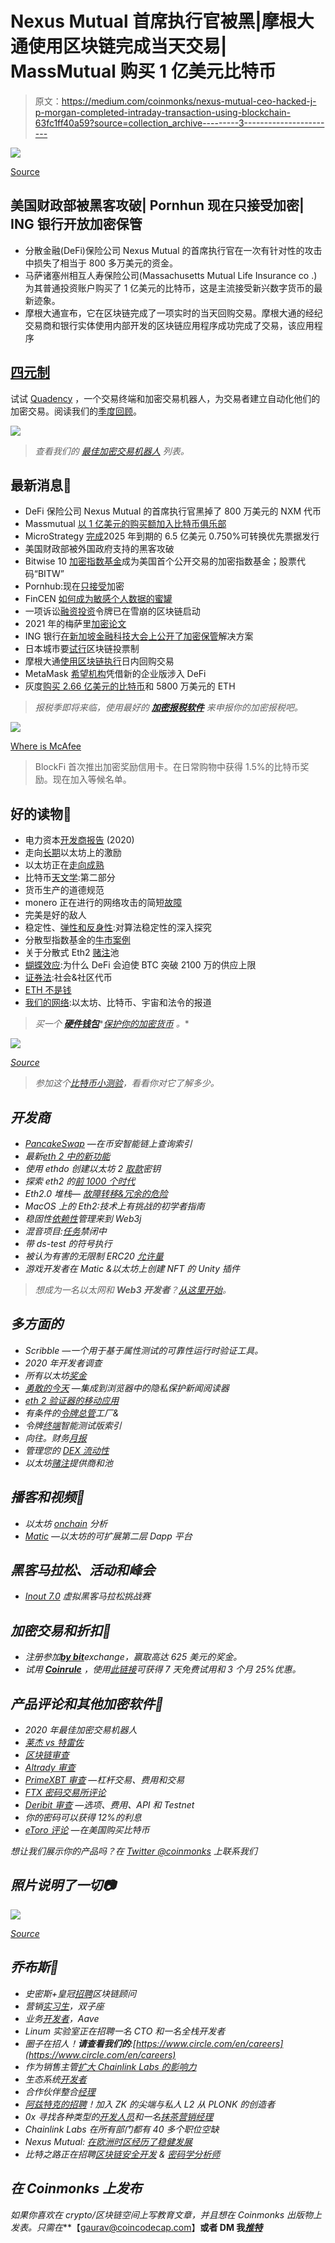 # Nexus Mutual 首席执行官被黑|摩根大通使用区块链完成当天交易| MassMutual 购买 1 亿美元比特币

> 原文：<https://medium.com/coinmonks/nexus-mutual-ceo-hacked-j-p-morgan-completed-intraday-transaction-using-blockchain-63fc1ff40a59?source=collection_archive---------3----------------------->

![](img/fa3c2e2d3bc1493ca68afa6ba67e9aab.png)

[Source](https://www.reddit.com/r/Bitcoin/comments/kciv7y/21_million_bitcoin_club/)

## 美国财政部被黑客攻破| Pornhun 现在只接受加密| ING 银行开放加密保管

*   分散金融(DeFi)保险公司 Nexus Mutual 的首席执行官在一次有针对性的攻击中损失了相当于 800 多万美元的资金。
*   马萨诸塞州相互人寿保险公司(Massachusetts Mutual Life Insurance co .)为其普通投资账户购买了 1 亿美元的比特币，这是主流接受新兴数字货币的最新迹象。
*   摩根大通宣布，它在区块链完成了一项实时的当天回购交易。摩根大通的经纪交易商和银行实体使用内部开发的区块链应用程序成功完成了交易，该应用程序

## [四元制](https://quadency.com/?r=ea20aa360c45d1f5ad47a19a)

试试 [Quadency](https://quadency.com/?r=ea20aa360c45d1f5ad47a19a) ，一个交易终端和加密交易机器人，为交易者建立自动化他们的加密交易。阅读我们的[季度回顾](/coinmonks/quadency-review-a-crypto-trading-automation-platform-3068eaa374e1)。

[![](img/87e8bd31fe75a82091bf9b372cb21c31.png)](https://quadency.com?r=ea20aa360c45d1f5ad47a19a)

> *查看我们的* [*最佳加密交易机器人*](/coinmonks/whats-the-best-crypto-trading-bot-in-2020-top-8-bitcoin-trading-bot-c16adeb13317) *列表。*

## 最新消息📰

*   DeFi 保险公司 Nexus Mutual 的首席执行官黑掉了 800 万美元的 NXM 代币
*   Massmutual [以 1 亿美元的购买额加入比特币俱乐部](https://www.wsj.com/articles/massmutual-joins-the-bitcoin-club-with-100-million-purchase-11607626800)
*   MicroStrategy [完成](https://www.microstrategy.com/en/company/company-videos/microstrategy-completes-650-million-offering-of-convertible-senior-notes)2025 年到期的 6.5 亿美元 0.750%可转换优先票据发行
*   美国财政部被外国政府支持的黑客攻破
*   Bitwise 10 [加密指数基金](https://www.prnewswire.com/news-releases/bitwise-10-crypto-index-fund-becomes-first-publicly-traded-crypto-index-fund-in-the-us-ticker-bitw-301188878.html)成为美国首个公开交易的加密指数基金；股票代码“BITW”
*   Pornhub:现在[只接受](https://decrypt.co/51478/pornhub-now-accepting-crypto-only)加密
*   FinCEN [如何成为敏感个人数据的蜜罐](https://www.coindesk.com/fincen-files-honeypot)
*   一项诉讼[融资投资](https://www.theblockcrypto.com/post/87491/litigation-financing-investment-token-avalanche)令牌已在雪崩的区块链启动
*   2021 年的梅萨里[加密论文](https://www.crowdcast.io/e/messari-crypto-theses-2021/register)
*   ING 银行[在新加坡金融科技大会上公开了加密保管](https://www.coindesk.com/ing-bank-opens-up-about-crypto-custody-solution-at-singapore-fintech-event)解决方案
*   日本城市要[试行](https://www.coindesk.com/japan-city-kaga-blockchain-voting-id)区块链投票制
*   摩根大通[使用区块链执行](https://www.businesswire.com/news/home/20201210005155/en/J.P.-Morgan-Executes-Intraday-Repo-Transaction-Using-Blockchain)日内回购交易
*   MetaMask [希望机构](https://cointelegraph.com/news/metamask-wants-institutions-to-wade-into-defi-with-new-enterprise-version)凭借新的企业版涉入 DeFi
*   灰度[购买 2.66 亿美元的比特币](https://decrypt.co/51007/grayscale-buys-266-million-of-bitcoin-and-58-million-of-eth)和 5800 万美元的 ETH

> *报税季即将来临，使用最好的* [***加密报税软件***](/coinmonks/best-crypto-tax-tool-for-my-money-72d4b430816b) *来申报你的加密报税吧。*

![](img/92890da48bc7f1375be0ccb4691d34f1.png)

[Where is McAfee](https://www.reddit.com/r/CryptoCurrency/comments/j3ypf0/who_remembers_this_lol/)

> BlockFi 首次推出加密奖励信用卡。在日常购物中获得 1.5%的比特币奖励。现在加入等候名单。

## 好的读物📑

*   电力资本[开发商报告](/electric-capital/electric-capital-developer-report-2020-9417165c6444) (2020)
*   走向[长期](https://jamesfickel.ghost.io/towards-long-term-incentives-on-ethereum/)以太坊上的激励
*   以太坊正在[走向成熟](/coinmonks/ethereum-is-maturing-7681be5b3785)
*   比特币[天文学](https://unchained-capital.com/blog/bitcoin-astronomy-part-ii/):第二部分
*   货币生产的道德规范
*   monero 正在进行的网络攻击的简短[故障](https://sethsimmons.me/posts/moneros-ongoing-network-attack/)
*   完美是好的敌人
*   稳定性、[弹性和反身性](https://insights.deribit.com/market-research/stability-elasticity-and-reflexivity-a-deep-dive-into-algorithmic-stablecoins/):对算法稳定性的深入探究
*   分散型指数基金的[牛市案例](https://bankless.substack.com/p/the-bull-case-for-decentralized-index)
*   关于分散式 Eth2 [赌注](https://www.lakshmansankar.com/#/staking-pools)池
*   [蝴蝶效应](https://cointelegraph.com/news/the-butterfly-effect-why-defi-will-force-btc-to-break-its-21m-supply-ceiling):为什么 DeFi 会迫使 BTC 突破 2100 万的供应上限
*   [证券法](/seedclub/securities-law-social-community-tokens-3bb0ffaae62):社会&社区代币
*   [ETH 不是钱](https://messari.io/article/eth-is-not-money)
*   [我们的网络](https://ournetwork.substack.com/p/our-network-issue-50):以太坊、比特币、宇宙和法令的报道

> *买一个* [***硬件钱包***](/coinmonks/the-best-cryptocurrency-hardware-wallets-of-2020-e28b1c124069)*[*保护你的加密货币*](/coinmonks/how-to-prevent-cryptocurrency-hacking-and-theft-from-your-wallet-65c8ff767766) *。**

*![](img/d25c64e1d4677b03ff08d1f40bb817e2.png)*

*[Source](https://www.reddit.com/r/Bitcoin/comments/k9nn8z/fantastic_mural_in_wan_chai_hong_kong/)*

> *参加这个[比特币小测验](https://quiz.directory/quiz/VRp0O9MC)，看看你对它了解多少。*

## *开发商*

*   *[PancakeSwap](https://bitquery.io/blog/pancake-swap-dex-apis) —在币安智能链上查询索引*
*   *最新[eth 2 中的新功能](https://hackmd.io/@benjaminion/eth2_news/https%3A%2F%2Fhackmd.io%2F%40benjaminion%2Fwnie2_201212)*
*   *使用 ethdo 创建以太坊 2 [取款](/coinmonks/creating-ethereum-2-withdrawal-keys-using-ethdo-6e41b14ddd7b)密钥*
*   *探索 eth2 的[前 1000 个时代](https://ethereum.github.io/rig/eth2data/notebooks/mainnet_explore.html)*
*   *Eth2.0 堆栈— [故障转移&冗余的危险](https://www.adiasg.me/2020/12/11/eth2-staking-failover-redundancy.html)*
*   *MacOS 上的 Eth2:技术上有挑战的初学者指南*
*   *稳固性[依赖性](https://blog.web3labs.com/solidity-dependency-management-comes-to-web3j)管理来到 Web3j*
*   *混音项目:[任务](/remix-ide/remix-project-the-last-6-months-4a7ad00ff536)禁闭中*
*   *带 ds-test 的符号执行*
*   *被认为有害的无限制 ERC20 [允许量](https://kalis.me/unlimited-erc20-allowances/)*
*   *游戏开发者在 Matic &以太坊上创建 NFT 的 Unity 插件*

> *想成为一名以太网和 **Web3 开发者**？[从这里开始](http://blog.coincodecap.com/go/learn)。*

## *多方面的*

*   *Scribble —一个用于基于属性测试的可靠性运行时验证工具。*
*   *2020 年开发者调查*
*   *所有以太坊[奖金](https://immunefi.com/explore/)*
*   *[勇敢的今天](https://brave.com/announcing-brave-today/) —集成到浏览器中的隐私保护新闻阅读器*
*   *[eth 2 验证器的移动应用](https://twitter.com/etherchain_org/status/1336949569498853377)*
*   *有条件的[令牌总管](https://blog.gnosis.pm/conditional-tokens-explorer-factory-a6c950ea8319)工厂&*
*   *令牌[终端](https://gov.indexcoop.com/t/token-terminal-smart-beta-index/497)智能测试版索引*
*   *向往。财务[月报](https://github.com/iearn-finance/yearn-pm/blob/master/financials/reports/2020Q3-yearn-quarterly-report.pdf)*
*   *管理您的 [DEX 流动性](https://twitter.com/federiconitidi/status/1337023349415882754)*
*   *以太坊[赌注](https://stakingether.com/)提供商和池*

## *播客和视频💽*

*   *以太坊 [onchain](https://www.youtube.com/watch?v=6KoVH8NX74k&feature=youtu.be) 分析*
*   *[Matic](https://epicenter.tv/episodes/369) —以太坊的可扩展第二层 Dapp 平台*

## *黑客马拉松、活动和峰会*

*   *[Inout 7.0](https://portis.medium.com/inout-7-0-virtual-hackathon-challenge-122591bb55e8) 虚拟黑客马拉松挑战赛*

## *加密交易和折扣🔖*

*   *注册参加[**by bit**](/coinmonks/bybit-exchange-review-dbd570019b71)exchange，赢取高达 625 美元的奖金。*
*   *试用 [**Coinrule**](https://webapp.coinrule.io/coupon/coinmonks-7-25-3-e2bf6c60e795407381edf98d1a174ac2?fp_ref=coincodecap) ，使用[此链接](https://webapp.coinrule.io/coupon/coinmonks-7-25-3-e2bf6c60e795407381edf98d1a174ac2?fp_ref=coincodecap)可获得 7 天免费试用和 3 个月 25%优惠。*

## *产品评论和其他加密软件📙*

*   *2020 年最佳加密交易机器人*
*   *[莱杰 vs 特雷佐](/coinmonks/ledger-nano-s-vs-x-battery-hardware-price-storage-59a6663fe3b0)*
*   *[区块链审查](/coinmonks/blockfi-review-53096053c097)*
*   *[Altrady 审查](https://blog.coincodecap.com/altrady-reivew)*
*   *[PrimeXBT 审查](/coinmonks/primexbt-review-88e0815be858) —杠杆交易、费用和交易*
*   *[FTX 密码交易所评论](/coinmonks/ftx-crypto-exchange-review-53664ac1198f)*
*   *[Deribit 审查](/coinmonks/deribit-review-options-fees-apis-and-testnet-2ca16c4bbdb2) —选项、费用、API 和 Testnet*
*   *你的密码可以获得 12%的利息*
*   *[eToro 评论](/coinmonks/etoro-review-78807ddeb33c) —在美国购买比特币*

*想让我们展示你的产品吗？在 [Twitter @coinmonks](https://twitter.com/coinmonks) 上联系我们*

## *照片说明了一切📷*

*![](img/1e0555750ef3312a609ed580e34527f7.png)*

*[Source](https://www.reddit.com/r/CryptoCurrency/comments/kbmh55/imagine_having_the_opportunity_to_buy_btc_at_550/)*

## *乔布斯👷*

*   *史密斯+皇冠[招聘](https://smith-crown.breezy.hr/p/80e1344e6290)区块链顾问*
*   *营销[实习生](https://cryptocurrencyjobs.co/marketing/gemini-marketing-intern/)，双子座*
*   *业务[开发者](https://cryptocurrencyjobs.co/sales/aave-business-developer/)，Aave*
*   *Linum 实验室正在招聘一名 CTO 和一名全栈开发者*
*   *圈子在招人！**请查看我们的**:[https://www.circle.com/en/careers](https://www.circle.com/en/careers)*
*   *作为销售主管[扩大 Chainlink Labs 的影响力](https://jobs.lever.co/chainlink/6bb12110-439a-4033-9b7c-d5e0baaf33ed?lever-origin=applied&lever-source%5B%5D=Week%20in%20Ethereum)*
*   *生态系统[开发者](https://cryptocurrencyjobs.co/marketing/3box-ecosystem-developer/)*
*   *合作伙伴整合[经理](https://cryptocurrencyjobs.co/engineering/chainlink-partner-integrations-manager/)*
*   *[阿兹特克的招聘](/aztec-protocol/were-hiring-5cd7cf5b0667)！加入 ZK 的尖端与私人 L2 从 PLONK 的创造者*
*   *0x 寻找各种类型的[开发人员](https://0x.org/about/jobs)和一名[抹茶营销经理](https://boards.greenhouse.io/0x/jobs/4923909002)*
*   *Chainlink Labs 在所有部门都有 40 多个职位空缺*
*   *Nexus Mutual: [在欧洲时区经历了稳健发展](https://angel.co/company/nexus-mutual-1/jobs/967538-smart-contract-engineer)*
*   *比特之路正在招聘[区块链安全开发](https://jobs.lever.co/trailofbits/4f459855-3299-462f-9e73-299a840d5baf) & [密码学分析师](https://jobs.lever.co/trailofbits/56af8506-3205-4c7b-b28d-ba8292bd1a47)*

## *在 Coinmonks 上发布*

*如果你喜欢在 crypto/区块链空间上写教育文章，并且想在 Coinmonks 出版物上发表。只需在***【gaurav@coincodecap.com】****或者 DM 我**[***推特***](https://twitter.com/coinmonks)**